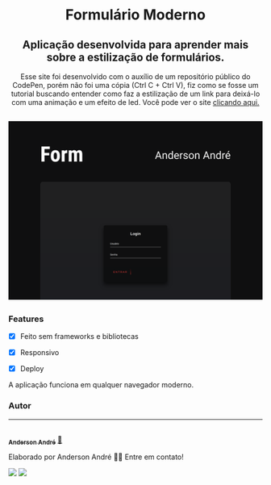 <h1 align="center">
  Formulário Moderno
</h1>

<h2 align="center">
   Aplicação desenvolvida para aprender mais sobre a estilização de formulários.
</h2>

<p align="center">Esse site foi desenvolvido com o auxílio de um repositório público do CodePen, porém não foi uma cópia (Ctrl C + Ctrl V), fiz como se fosse um tutorial buscando entender como faz a estilização de um link para deixá-lo com uma animação e um efeito de led. Você pode ver o site <a href="https://anderson-andre-p.github.io/login-form-with-ligth-button/" target="_blank">clicando aqui.</a>
</p>

<h2 align="center">
  <img alt="Demo do Keyboard" title="Keyboard" src="https://github.com/Anderson-Andre-P/login-form-with-ligth-button/blob/main/Form-Demo.png">
</h2>

### Features

- [x] Feito sem frameworks e bibliotecas
- [x] Responsivo
- [x] Deploy


<p>
  A aplicação funciona em qualquer navegador moderno.
</p>


### Autor
---

<a href="https://www.linkedin.com/in/anderson-andre-pereira/">
 <img style="border-radius: 50%;" src="https://media-exp1.licdn.com/dms/image/C4D03AQFNJAFWZ2h5nA/profile-displayphoto-shrink_800_800/0/1606771778737?e=1629936000&v=beta&t=mh0jVEGG_fvkE16VwussiwgJdlbK9IkSGPIXMSPKstI" width="100px;" alt=""/>
 <br />
 <sub><b>Anderson André</b></sub></a> <a href="https://www.linkedin.com/in/anderson-andre-pereira/" title="LinkedIn">🚀</a>


Elaborado por Anderson André 👋🏽 Entre em contato!

 <div> 
  <a href = "mailto:andreandersoncaue.e@gmail.com"><img src="https://img.shields.io/badge/-Gmail-%23333?style=for-the-badge&logo=gmail&logoColor=white" target="_blank"></a>
  <a href="https://www.linkedin.com/in/anderson-andre-pereira/" target="_blank"><img src="https://img.shields.io/badge/-LinkedIn-%230077B5?style=for-the-badge&logo=linkedin&logoColor=white" target="_blank"></a> 
</div>
